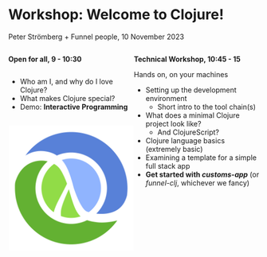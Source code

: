 <div class="slide">

# Workshop: Welcome to Clojure!

Peter Strömberg + Funnel people, 10 November 2023

<div style="display: flex; flex-direction: row;">
<div style="display: flex; flex-direction: column; flex: 1;">

**Open for all, 9 - 10:30**

* Who am I, and why do I love Clojure?
* What makes Clojure special?
* Demo: **Interactive Programming**

<div style="text-align: center; margin-top:1rem;">
<img src="images/clj.png" height=250 width=250>
</div>
</div>

<div style="flex: 1;">

**Technical Workshop, 10:45 - 15**

Hands on, on your machines

* Setting up the development environment
  * Short intro to the tool chain(s)
* What does a minimal Clojure project look like?
  * And ClojureScript?
* Clojure language basics (extremely basic)
* Examining a template for a simple full stack app
* **Get started with _customs-app_** (or _funnel-clj_, whichever we fancy)

</div>

</div>

</div>
